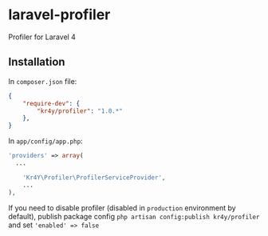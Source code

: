 laravel-profiler
================

Profiler for Laravel 4

## Installation

In `composer.json` file:
```json
{
    "require-dev": {
        "kr4y/profiler": "1.0.*"
    },
}
```

In `app/config/app.php`:
```php
'providers' => array(
  ...

	'Kr4Y\Profiler\ProfilerServiceProvider',
	...
),
```
If you need to disable profiler (disabled in `production` environment by default), publish package config `php artisan config:publish kr4y/profiler` and set `'enabled' => false`
